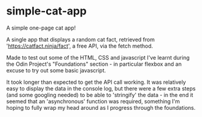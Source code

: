 # simple-cat-app
A simple one-page cat app!

A single app that displays a random cat fact, retrieved from 'https://catfact.ninja/fact', a free API, via the fetch method. 

Made to test out some of the HTML, CSS and javascript I've learnt during the Odin Project's "Foundations" section - in particular flexbox and an excuse to try out some basic javascript. 

It took longer than expected to get the API call working. It was relatively easy to display the data in the console log, but there were a few extra steps (and some googling needed) to be able to 'stringify' the data - in the end it seemed that an 'asynchronous' function was required, something I'm hoping to fully wrap my head around as I progress through the foundations.  